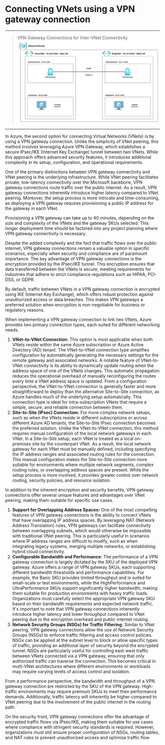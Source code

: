 # Connecting VNets using a VPN gateway connection

---

> VPN Gateway Connections for Inter-VNet Connectivity
![VPN Gateway Connections for Inter-VNet Connectivity](../../architecture-diagrams/azure/VPN%20Gateway%20Connections%20for%20Inter-VNet%20Connectivity.png)

---

In Azure, the second option for connecting Virtual Networks (VNets) is by using a VPN gateway connection. Unlike the simplicity of VNet peering, this method involves leveraging Azure VPN Gateway, which establishes a secure IPsec/IKE (Internet Key Exchange) tunnel between two VNets. While this approach offers advanced security features, it introduces additional complexity in its setup, configuration, and operational requirements.

One of the primary distinctions between VPN gateway connectivity and VNet peering is the underlying infrastructure. While VNet peering facilitates private, low-latency connectivity over the Microsoft backbone, VPN gateway connections route traffic over the public internet. As a result, VPN gateway connections inherently introduce higher latency compared to VNet peering. Moreover, the setup process is more intricate and time-consuming, as deploying a VPN gateway requires provisioning a public IP address for the gateway in each VNet.

Provisioning a VPN gateway can take up to 40 minutes, depending on the size and complexity of the VNets and the gateway SKUs selected. This longer deployment time should be factored into any project planning where VPN gateway connectivity is necessary.

Despite the added complexity and the fact that traffic flows over the public internet, VPN gateway connections remain a valuable option in specific scenarios, especially when security and compliance are of paramount importance. The key advantage of VPN gateway connections is the encryption provided by the IPsec/IKE tunnel. This encryption ensures that data transferred between the VNets is secure, meeting requirements for industries that adhere to strict compliance regulations such as HIPAA, PCI-DSS, or GDPR.

By default, traffic between VNets in a VPN gateway connection is encrypted using IKE (Internet Key Exchange), which offers robust protection against unauthorized access or data breaches. This makes VPN gateways a preferred solution when encryption is non-negotiable for business or regulatory reasons.

When implementing a VPN gateway connection to link two VNets, Azure provides two primary connection types, each suited for different networking needs.

1. **VNet-to-VNet Connection:** This option is most applicable when both VNets reside within the same Azure subscription or Azure Active Directory (AD) tenant. The VNet-to-VNet connection type simplifies configuration by automatically generating the necessary settings for the remote gateway and associated networks. A notable feature of VNet-to-VNet connectivity is its ability to dynamically update routing when the address space of one of the VNets changes. This automatic propagation reduces the operational overhead of manually reconfiguring the routes every time a VNet address space is updated. From a configuration perspective, the VNet-to-VNet connection is generally faster and more straightforward to deploy than the alternative Site-to-Site connection, as Azure handles much of the underlying setup automatically. This connection type is ideal for intra-subscription VNets that require a simple, secure, and reliable connection between them.
2. **Site-to-Site (IPsec) Connection:** For more complex network setups, such as when the VNets reside in different subscriptions or across different Azure AD tenants, the Site-to-Site IPsec connection becomes the preferred solution. Unlike the VNet-to-VNet connection, this method requires manual configuration of the local network gateways in each VNet. In a Site-to-Site setup, each VNet is treated as a local on-premises site by the counterpart VNet. As a result, the local network gateway for each VNet must be manually defined, including specifying the IP address ranges and associated routing rules for the connection. This manual configuration makes the Site-to-Site connection more suitable for environments where multiple network segments, complex routing rules, or overlapping address spaces are present. While the setup process is more involved, it provides greater control over network routing, security policies, and resource isolation.

In addition to the inherent encryption and security benefits, VPN gateway connections offer several unique features and advantages over VNet peering, making them suitable for specific use cases.

1. **Support for Overlapping Address Spaces:** One of the most compelling features of VPN gateway connections is the ability to connect VNets that have overlapping IP address spaces. By leveraging NAT (Network Address Translation) rules, VPN gateways can facilitate connectivity between overlapping subnets, which would otherwise be impossible with traditional VNet peering. This is particularly useful in scenarios where IP address ranges are difficult to modify, such as when integrating legacy systems, merging multiple networks, or establishing hybrid cloud connectivity.
2. **Configurable Bandwidth and Performance:** The performance of a VPN gateway connection is largely dictated by the SKU of the deployed VPN gateway. Azure offers a range of VPN gateway SKUs, each supporting different bandwidth thresholds and performance capabilities. For example, the Basic SKU provides limited throughput and is suited for small-scale or test environments, while the HighPerformance and UltraPerformance SKUs support significantly higher bandwidth, making them suitable for production environments with heavy traffic loads. Organizations must carefully select the appropriate VPN gateway SKU based on their bandwidth requirements and expected network traffic. It's important to note that VPN gateway connections inherently introduce higher latency and lower throughput compared to VNet peering due to the encryption overhead and public internet routing.
3. **Network Security Groups (NSGs) for Traffic Filtering:** Similar to VNet peering, VPN gateway connections allow the use of Network Security Groups (NSGs) to enforce traffic filtering and access control policies. NSGs can be applied at the subnet level to block or allow specific types of traffic, providing an additional layer of security beyond the encrypted tunnel. NSGs are particularly useful for controlling east-west traffic between VNets connected via a VPN gateway, ensuring that only authorized traffic can traverse the connection. This becomes critical in multi-VNet architectures where different environments or workloads may require varying levels of access control and isolation.

From a performance perspective, the bandwidth and throughput of a VPN gateway connection are restricted by the SKU of the VPN gateway. High-traffic environments may require premium SKUs to meet their performance demands. Additionally, traffic latency will inherently be higher compared to VNet peering due to the involvement of the public internet in the routing path.

On the security front, VPN gateway connections offer the advantage of encrypted traffic flows via IPsec/IKE, making them suitable for use cases where compliance with stringent security standards is required. However, organizations must still ensure proper configuration of NSGs, routing tables, and NAT rules to prevent unauthorized access and optimize traffic flow.
